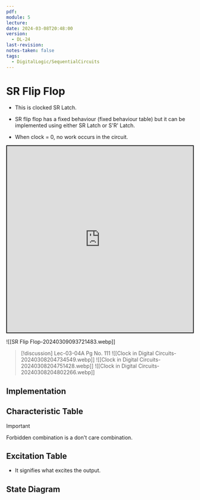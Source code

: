 ```yaml
---
pdf: 
module: 5
lecture: 
date: 2024-03-08T20:48:00
version:
  - DL-24
last-revision: 
notes-taken: false
tags:
  - DigitalLogic/SequentialCircuits
---
```

# SR Flip Flop

- This is clocked SR Latch.

- SR flip flop has a fixed behaviour (fixed behaviour table) but it can be implemented using either SR Latch or S'R' Latch.
- When clock = 0, no work occurs in the circuit.

<iframe src="https://circuitverse.org/simulator/embed/sr-flip-flop-4bf348cd-480f-4a28-a8a7-5bf44123885a?theme=default&display_title=false&clock_time=false&fullscreen=true&zoom_in_out=true" style="border-width:; border-style: solid; border-color:;" name="myiframe" id="projectPreview" scrolling="no" frameborder="1" marginheight="0px" marginwidth="0px" height="500" width="500" allowFullScreen></iframe>

![[SR Flip Flop-20240309093721483.webp]]


> [!discussion] 
> Lec-03-04A Pg No. 111
> ![[Clock in Digital Circuits-20240308204734549.webp]]
> ![[Clock in Digital Circuits-20240308204751428.webp]]
> ![[Clock in Digital Circuits-20240308204802266.webp]]



## Implementation


## Characteristic Table


> [!important] 
> Forbidden combination is a don't care combination.

## Excitation Table
- It signifies what excites the output.

## State Diagram


